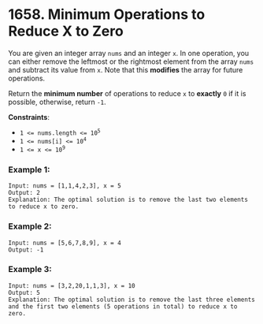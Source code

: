 # 1658. Minimum Operations to Reduce X to Zero

You are given an integer array `nums` and an integer `x`. In one operation, you can either remove the leftmost or the rightmost element from the array `nums` and subtract its value from `x`. Note that this **modifies** the array for future operations.

Return the **minimum number** of operations to reduce `x` to **exactly** `0` if it is possible, otherwise, return `-1`.

**Constraints**:
- <code>1 <= nums.length <= 10<sup>5</sup></code>
- <code>1 <= nums[i] <= 10<sup>4</sup></code>
- <code>1 <= x <= 10<sup>9</sup></code>

### Example 1:
```
Input: nums = [1,1,4,2,3], x = 5
Output: 2
Explanation: The optimal solution is to remove the last two elements to reduce x to zero.
```

### Example 2:
```
Input: nums = [5,6,7,8,9], x = 4
Output: -1
```

### Example 3:
```
Input: nums = [3,2,20,1,1,3], x = 10
Output: 5
Explanation: The optimal solution is to remove the last three elements and the first two elements (5 operations in total) to reduce x to zero.
```
